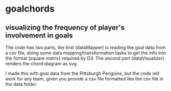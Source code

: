 # goalchords
## visualizing the frequency of player's involvement in goals

The code has two parts, the first (dataMapper) is reading the goal data from a csv file, doing some data mapping/transformation tasks to get the info into the format (square matrix) required by D3. The second part (dataVisualizer) renders the chord diagram as svg.

I made this with goal data from the Pittsburgh Penguins, but the code will work for any team, given you provide a csv file formatted like the csv file in the data folder.
